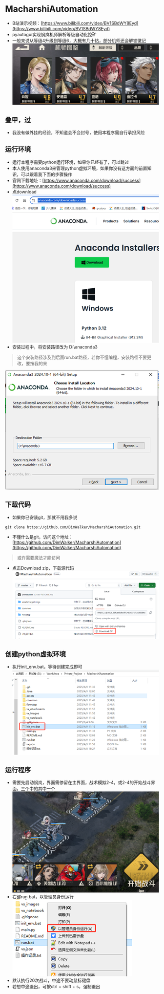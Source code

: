# MacharshiAutomation
* B站演示视频：[https://www.bilibili.com/video/BV1SBdWY8Eyd](https://www.bilibili.com/video/BV1SBdWY8Eyd)
* pyautogui实现钢岚机师解析等级自动化挖矿
* 一般来说从等级4升级到等级6，大概有几十钻，部分机师还会解锁徽记
 ![](vx_images/230264411278554.png)
## 叠甲，过
* 我没有做外挂的经验，不知道会不会封号，使用本程序需自行承担风险

## 运行环境
* 运行本程序需要python运行环境，如果你已经有了，可以跳过
* 本人使用anaconda3来管理python虚拟环境，如果你没有这方面的前置知识，可以跟着我下面的步骤操作
* 官网下载地址：[https://www.anaconda.com/download/success](https://www.anaconda.com/download/success)
* 点download
![](vx_images/188005511273690.png)
* 安装过程中，将安装路径改为 D:\anaconda3
> 这个安装路径涉及到后面run.bat路径，若你不懂编程，安装路径不要更改，要按我的来

![](vx_images/514965611267236.png)
## 下载代码
* 如果你已安装git，那就不用我多说
```
git clone https://github.com/DimWalker/MacharshiAutomation.git
```
* 不懂什么是git，访问这个地址：[https://github.com/DimWalker/MacharshiAutomation](https://github.com/DimWalker/MacharshiAutomation)
> 或许需要魔法才能访问
* 点击Download zip，下载源代码
![](vx_images/48900412250900.png)
## 创建python虚拟环境
* 执行init_env.bat，等待创建完成即可
![](vx_images/82280912253404.png)
## 运行程序
* 需要先启动钢岚，界面需停留在主界面，战术模拟2-4，或2-4的开始战斗界面，三个中的其中一个
![](vx_images/546461112262351.png)
* 右键run.bat，以管理员身份运行
![](vx_images/39501712255845.png)
* 默认执行20次战斗，中途不要动鼠标键盘
* 若想中途退出，可按ctrl + shift + s，强制退出
